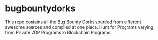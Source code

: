 # bugbountydorks

This repo contains all the Bug Bounty Dorks sourced from different awesome sources and compiled at one place. Hunt for Programs varying from Private VDP Programs to Blockchain Programs.
